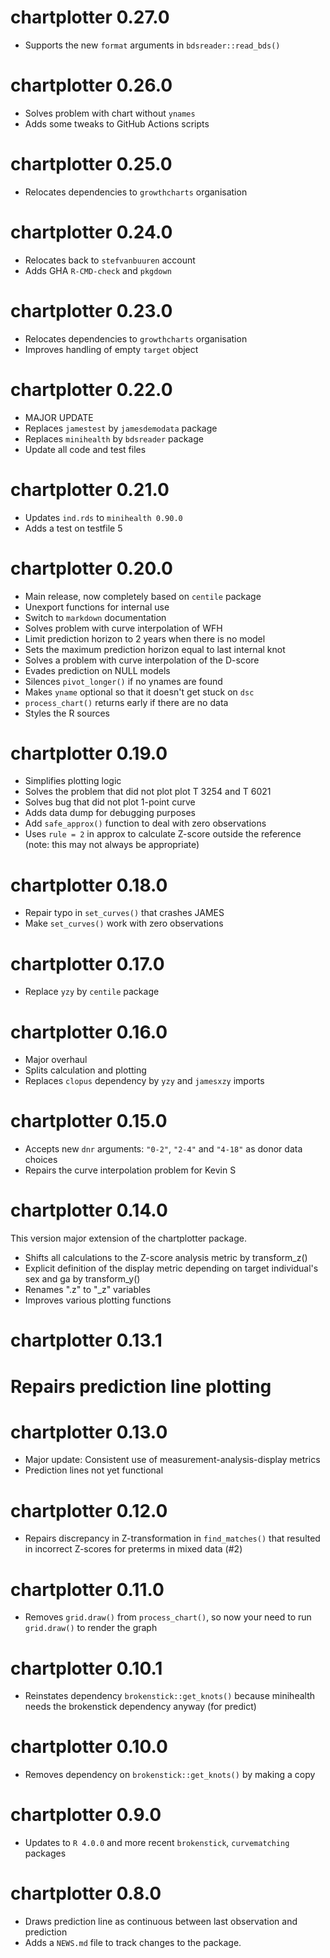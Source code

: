 # chartplotter 0.27.0

* Supports the new `format` arguments in `bdsreader::read_bds()`

# chartplotter 0.26.0

* Solves problem with chart without `ynames`
* Adds some tweaks to GitHub Actions scripts

# chartplotter 0.25.0

* Relocates dependencies to `growthcharts` organisation

# chartplotter 0.24.0

* Relocates back to `stefvanbuuren` account
* Adds GHA `R-CMD-check` and `pkgdown`

# chartplotter 0.23.0

* Relocates dependencies to `growthcharts` organisation
* Improves handling of empty `target` object

# chartplotter 0.22.0

* MAJOR UPDATE
* Replaces `jamestest` by `jamesdemodata` package
* Replaces `minihealth` by `bdsreader` package
* Update all code and test files

# chartplotter 0.21.0

* Updates `ind.rds` to `minihealth 0.90.0`
* Adds a test on testfile 5

# chartplotter 0.20.0

* Main release, now completely based on `centile` package
* Unexport functions for internal use
* Switch to `markdown` documentation
* Solves problem with curve interpolation of WFH
* Limit prediction horizon to 2 years when there is no model
* Sets the maximum prediction horizon equal to last internal knot
* Solves a problem with curve interpolation of the D-score
* Evades prediction on NULL models
* Silences `pivot_longer()` if no ynames are found
* Makes `yname` optional so that it doesn't get stuck on `dsc`
* `process_chart()` returns early if there are no data
* Styles the R sources

# chartplotter 0.19.0

* Simplifies plotting logic
* Solves the problem that did not plot plot T 3254 and T 6021
* Solves bug that did not plot 1-point curve
* Adds data dump for debugging purposes
* Add `safe_approx()` function to deal with zero observations
* Uses `rule = 2` in approx to calculate Z-score outside the reference (note: this may not always be appropriate)

# chartplotter 0.18.0

* Repair typo in `set_curves()` that crashes JAMES
* Make `set_curves()` work with zero observations

# chartplotter 0.17.0

* Replace `yzy` by `centile` package

# chartplotter 0.16.0

* Major overhaul
* Splits calculation and plotting
* Replaces `clopus` dependency by `yzy` and `jamesxzy` imports

# chartplotter 0.15.0

* Accepts new `dnr` arguments: `"0-2"`, `"2-4"` and `"4-18"` as donor data choices
* Repairs the curve interpolation problem for Kevin S

# chartplotter 0.14.0

This version major extension of the chartplotter package.

* Shifts all calculations to the Z-score analysis metric by transform_z()
* Explicit definition of the display metric depending on target individual's sex and ga by transform_y()
* Renames ".z" to "_z" variables
* Improves various plotting functions

# chartplotter 0.13.1

# Repairs prediction line plotting

# chartplotter 0.13.0

* Major update: Consistent use of measurement-analysis-display metrics
* Prediction lines not yet functional

# chartplotter 0.12.0

* Repairs discrepancy in Z-transformation in `find_matches()` that resulted in incorrect Z-scores for preterms in mixed data (#2)

# chartplotter 0.11.0

* Removes `grid.draw()` from `process_chart()`, so now your need to run `grid.draw()` to render the graph

# chartplotter 0.10.1

* Reinstates dependency `brokenstick::get_knots()` because minihealth needs the brokenstick dependency anyway (for predict)

# chartplotter 0.10.0

* Removes dependency on `brokenstick::get_knots()` by making a copy

# chartplotter 0.9.0

* Updates to `R 4.0.0` and more recent `brokenstick`, `curvematching` packages

# chartplotter 0.8.0

* Draws prediction line as continuous between last observation and prediction
* Adds a `NEWS.md` file to track changes to the package.
